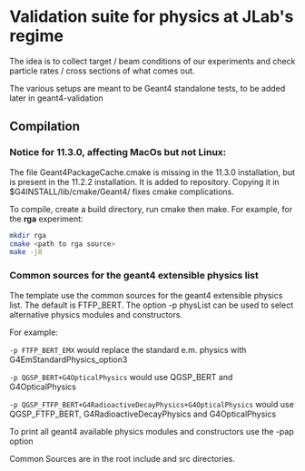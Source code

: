 # Validation suite for physics at JLab's regime

The idea is to collect target / beam conditions of our experiments and check particle 
rates / cross sections of what comes out.

The various setups are meant to be Geant4 standalone tests, to be added later in geant4-validation 


## Compilation

### Notice for 11.3.0, affecting MacOs but not Linux:

The file Geant4PackageCache.cmake is missing in the 11.3.0 installation, 
but is present in the 11.2.2 installation. It is added to repository.  Copying it in $G4INSTALL/lib/cmake/Geant4/
fixes cmake complications.


To compile, create a build directory, run cmake then make. For example, for the **rga** experiment:

```bash
mkdir rga
cmake <path to rga source>
make -j8
```


### Common sources for the geant4 extensible physics list

The template use the common sources for the geant4 extensible physics list.
The default is FTFP_BERT.
The option -p physList can be used to select alternative physics modules and constructors.

For example:

`-p FTFP_BERT_EMX`  would replace the standard e.m. physics with G4EmStandardPhysics_option3

`-p QGSP_BERT+G4OpticalPhysics` would use QGSP_BERT and G4OpticalPhysics

`-p QGSP_FTFP_BERT+G4RadioactiveDecayPhysics+G4OpticalPhysics` would use QGSP_FTFP_BERT, G4RadioactiveDecayPhysics and G4OpticalPhysics


To print all geant4 available physics modules and constructors use the -pap option

Common Sources are in the root include and src directories.

